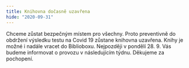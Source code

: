 ```yaml
---
title: Knihovna dočasně uzavřena
hide: "2020-09-31"
---
```


Chceme zůstat bezpečným místem pro všechny. Proto preventivně do obdržení
výsledku testu na Covid 19 zůstane knihovna uzavřena. Knihy je možné i nadále
vracet do Biblioboxu. Nejpozději v pondělí 28. 9. Vás budeme informovat o
provozu v následujícím týdnu. Děkujeme za pochopení.
